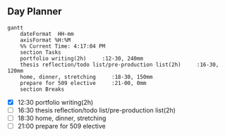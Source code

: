## Day Planner
```mermaid
gantt
    dateFormat  HH-mm
    axisFormat %H:%M
    %% Current Time: 4:17:04 PM
    section Tasks
    portfolio writing(2h)     :12-30, 240mm
    thesis reflection/todo list/pre-production list(2h)     :16-30, 120mm
    home, dinner, stretching     :18-30, 150mm
    prepare for 509 elective     :21-00, 0mm
    section Breaks

```

- [x] 12:30 portfolio writing(2h)
- [ ] 16:30 thesis reflection/todo list/pre-production list(2h)
- [ ] 18:30 home, dinner, stretching
- [ ] 21:00 prepare for 509 elective